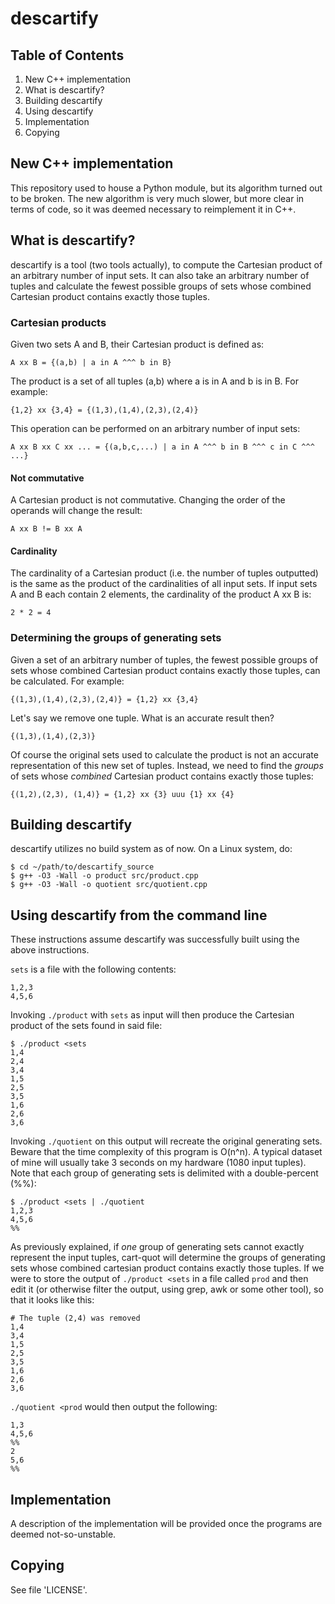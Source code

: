 descartify
==========


Table of Contents
-----------------

1. New C++ implementation
2. What is descartify?
3. Building descartify
4. Using descartify
5. Implementation
6. Copying


New C++ implementation
----------------------

This repository used to house a Python module, but its algorithm turned out
to be broken. The new algorithm is very much slower, but more clear in terms
of code, so it was deemed necessary to reimplement it in C++.


What is descartify?
-------------------

descartify is a tool (two tools actually), to compute the Cartesian product of
an arbitrary number of input sets. It can also take an arbitrary number of
tuples and calculate the fewest possible groups of sets whose combined Cartesian
product contains exactly those tuples.

### Cartesian products

Given two sets A and B, their Cartesian product is defined as:

    A xx B = {(a,b) | a in A ^^^ b in B}

The product is a set of all tuples (a,b) where a is in A and b is in B. For
example:

    {1,2} xx {3,4} = {(1,3),(1,4),(2,3),(2,4)}

This operation can be performed on an arbitrary number of input sets:

    A xx B xx C xx ... = {(a,b,c,...) | a in A ^^^ b in B ^^^ c in C ^^^ ...}

#### Not commutative

A Cartesian product is not commutative. Changing the order of the operands
will change the result:

    A xx B != B xx A

#### Cardinality

The cardinality of a Cartesian product (i.e. the number of tuples outputted)
is the same as the product of the cardinalities of all input sets. If input
sets A and B each contain 2 elements, the cardinality of the product A xx B is:

    2 * 2 = 4

### Determining the groups of generating sets

Given a set of an arbitrary number of tuples, the fewest possible groups of
sets whose combined Cartesian product contains exactly those tuples, can be
calculated. For example:

    {(1,3),(1,4),(2,3),(2,4)} = {1,2} xx {3,4}

Let's say we remove one tuple. What is an accurate result then?

    {(1,3),(1,4),(2,3)}

Of course the original sets used to calculate the product is not an accurate
representation of this new set of tuples. Instead, we need to find the _groups_
of sets whose _combined_ Cartesian product contains exactly those tuples:

    {(1,2),(2,3), (1,4)} = {1,2} xx {3} uuu {1} xx {4}


Building descartify
-------------------

descartify utilizes no build system as of now. On a Linux system, do:

    $ cd ~/path/to/descartify_source
    $ g++ -O3 -Wall -o product src/product.cpp
    $ g++ -O3 -Wall -o quotient src/quotient.cpp


Using descartify from the command line
--------------------------------------

These instructions assume descartify was successfully built using the above
instructions.

`sets` is a file with the following contents:

    1,2,3
    4,5,6

Invoking `./product` with `sets` as input will then produce the Cartesian
product of the sets found in said file:

    $ ./product <sets
    1,4
    2,4
    3,4
    1,5
    2,5
    3,5
    1,6
    2,6
    3,6

Invoking `./quotient` on this output will recreate the original generating sets.
Beware that the time complexity of this program is O(n^n). A typical dataset of
mine will usually take 3 seconds on my hardware (1080 input tuples). Note that
each group of generating sets is delimited with a double-percent (%%):

    $ ./product <sets | ./quotient
    1,2,3
    4,5,6
    %%

As previously explained, if _one_ group of generating sets cannot exactly
represent the input tuples, cart-quot will determine the groups of generating
sets whose combined cartesian product contains exactly those tuples. If we
were to store the output of `./product <sets` in a file called `prod` and
then edit it (or otherwise filter the output, using grep, awk or some other
tool), so that it looks like this:

    # The tuple (2,4) was removed
    1,4
    3,4
    1,5
    2,5
    3,5
    1,6
    2,6
    3,6

`./quotient <prod` would then output the following:

    1,3
    4,5,6
    %%
    2
    5,6
    %%


Implementation
--------------

A description of the implementation will be provided once the programs are
deemed not-so-unstable.


Copying
-------

See file 'LICENSE'.
